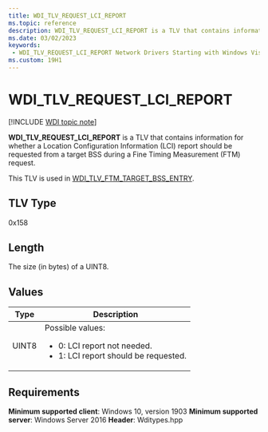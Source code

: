 ```yaml
---
title: WDI_TLV_REQUEST_LCI_REPORT
ms.topic: reference
description: WDI_TLV_REQUEST_LCI_REPORT is a TLV that contains information for whether a Location Configuration Information (LCI) report should be requested from a target BSS during a Fine Timing Measurement (FTM) request.
ms.date: 03/02/2023
keywords:
 - WDI_TLV_REQUEST_LCI_REPORT Network Drivers Starting with Windows Vista
ms.custom: 19H1
---
```


# WDI_TLV_REQUEST_LCI_REPORT

[!INCLUDE [WDI topic note](../includes/wdi-version-warning.md)]

**WDI_TLV_REQUEST_LCI_REPORT** is a TLV that contains information for whether a Location Configuration Information (LCI) report should be requested from a target BSS during a Fine Timing Measurement (FTM) request.

This TLV is used in [WDI_TLV_FTM_TARGET_BSS_ENTRY](wdi-tlv-ftm-target-bss-entry.md).

## TLV Type

0x158

## Length

The size (in bytes) of a UINT8.

## Values

| Type | Description |
| --- | --- |
| UINT8 | Possible values: <ul><li>0: LCI report not needed.</li><li>1: LCI report should be requested.</li></ul> |

## Requirements

**Minimum supported client**: Windows 10, version 1903
**Minimum supported server**: Windows Server 2016
**Header**: Wditypes.hpp
